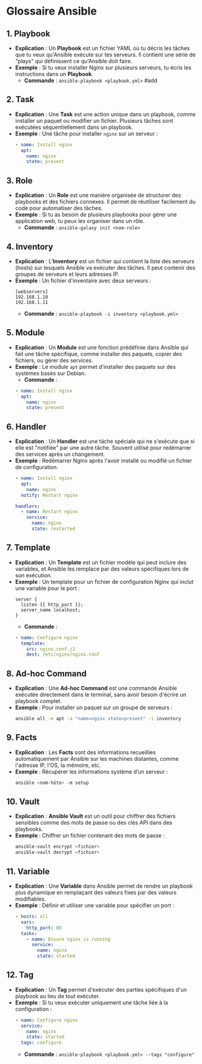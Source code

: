 # Glossaire Ansible

## 1. Playbook
- **Explication** : Un **Playbook** est un fichier YAML où tu décris les tâches que tu veux qu'Ansible exécute sur tes serveurs. Il contient une série de "plays" qui définissent ce qu'Ansible doit faire.
- **Exemple** : Si tu veux installer Nginx sur plusieurs serveurs, tu écris les instructions dans un **Playbook**.
  - **Commande** : `ansible-playbook <playbook.yml>`
#add

## 2. Task
- **Explication** : Une **Task** est une action unique dans un playbook, comme installer un paquet ou modifier un fichier. Plusieurs tâches sont exécutées séquentiellement dans un playbook.
- **Exemple** : Une tâche pour installer `nginx` sur un serveur :
  ```yaml
  - name: Install nginx
    apt:
      name: nginx
      state: present
  ```

## 3. Role
- **Explication** : Un **Role** est une manière organisée de structurer des playbooks et des fichiers connexes. Il permet de réutiliser facilement du code pour automatiser des tâches.
- **Exemple** : Si tu as besoin de plusieurs playbooks pour gérer une application web, tu peux les organiser dans un rôle.
  - **Commande** : `ansible-galaxy init <nom-role>`

## 4. Inventory
- **Explication** : L’**Inventory** est un fichier qui contient la liste des serveurs (hosts) sur lesquels Ansible va exécuter des tâches. Il peut contenir des groupes de serveurs et leurs adresses IP.
- **Exemple** : Un fichier d'inventaire avec deux serveurs :
  ```
  [webservers]
  192.168.1.10
  192.168.1.11
  ```
  - **Commande** : `ansible-playbook -i inventory <playbook.yml>`

## 5. Module
- **Explication** : Un **Module** est une fonction prédéfinie dans Ansible qui fait une tâche spécifique, comme installer des paquets, copier des fichiers, ou gérer des services.
- **Exemple** : Le module `apt` permet d'installer des paquets sur des systèmes basés sur Debian.
  - **Commande** :
  ```yaml
  - name: Install nginx
    apt:
      name: nginx
      state: present
  ```

## 6. Handler
- **Explication** : Un **Handler** est une tâche spéciale qui ne s'exécute que si elle est "notifiée" par une autre tâche. Souvent utilisé pour redémarrer des services après un changement.
- **Exemple** : Redémarrer Nginx après l'avoir installé ou modifié un fichier de configuration.
  ```yaml
  - name: Install nginx
    apt:
      name: nginx
    notify: Restart nginx

  handlers:
    - name: Restart nginx
      service:
        name: nginx
        state: restarted
  ```

## 7. Template
- **Explication** : Un **Template** est un fichier modèle qui peut inclure des variables, et Ansible les remplace par des valeurs spécifiques lors de son exécution.
- **Exemple** : Un template pour un fichier de configuration Nginx qui inclut une variable pour le port :
  ```jinja
  server {
    listen {{ http_port }};
    server_name localhost;
  }
  ```
  - **Commande** :
  ```yaml
  - name: Configure nginx
    template:
      src: nginx.conf.j2
      dest: /etc/nginx/nginx.conf
  ```

## 8. Ad-hoc Command
- **Explication** : Une **Ad-hoc Command** est une commande Ansible exécutée directement dans le terminal, sans avoir besoin d'écrire un playbook complet.
- **Exemple** : Pour installer un paquet sur un groupe de serveurs :
  ```bash
  ansible all -m apt -a "name=nginx state=present" -i inventory
  ```

## 9. Facts
- **Explication** : Les **Facts** sont des informations recueillies automatiquement par Ansible sur les machines distantes, comme l'adresse IP, l'OS, la mémoire, etc.
- **Exemple** : Récupérer les informations système d’un serveur :
  ```bash
  ansible <nom-hôte> -m setup
  ```

## 10. Vault
- **Explication** : **Ansible Vault** est un outil pour chiffrer des fichiers sensibles comme des mots de passe ou des clés API dans des playbooks.
- **Exemple** : Chiffrer un fichier contenant des mots de passe :
  ```bash
  ansible-vault encrypt <fichier>
  ansible-vault decrypt <fichier>
  ```

## 11. Variable
- **Explication** : Une **Variable** dans Ansible permet de rendre un playbook plus dynamique en remplaçant des valeurs fixes par des valeurs modifiables.
- **Exemple** : Définir et utiliser une variable pour spécifier un port :
  ```yaml
  - hosts: all
    vars:
      http_port: 80
    tasks:
      - name: Ensure nginx is running
        service:
          name: nginx
          state: started
  ```

## 12. Tag
- **Explication** : Un **Tag** permet d'exécuter des parties spécifiques d'un playbook au lieu de tout exécuter.
- **Exemple** : Si tu veux exécuter uniquement une tâche liée à la configuration :
  ```yaml
  - name: Configure nginx
    service:
      name: nginx
      state: started
    tags: configure
  ```
  - **Commande** : `ansible-playbook <playbook.yml> --tags "configure"`
